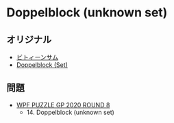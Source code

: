 # Doppelblock (unknown set)

## オリジナル
- [ビトィーンサム](doppelblock.md)
- [Doppelblock (Set)](doppelblock-set.md)

## 問題
- [WPF PUZZLE GP 2020 ROUND 8](../questions/wpfpgp2020-8.md)
	- 14\. Doppelblock (unknown set)
